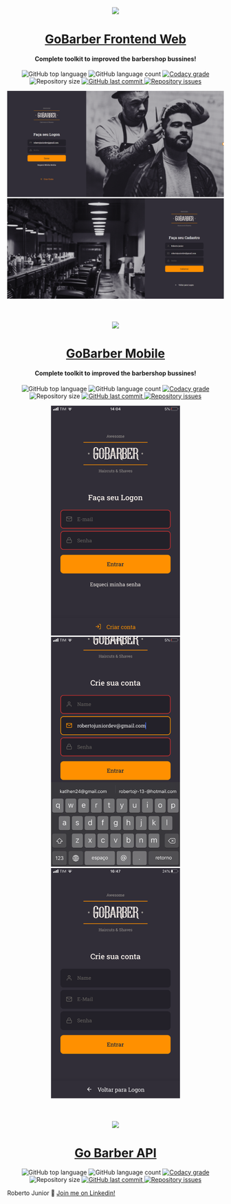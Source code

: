 <h1 align="center">
    <img src="https://camo.githubusercontent.com/ab9f94b1f47bf05fbf0f99d65a802f638cb38f21/68747470733a2f2f692e696d6775722e636f6d2f613334616f30782e706e67" width="100px" /><br>
    <br>
  <a href="https://github.com/robertokbr/GoBarber-Web">
    GoBarber Frontend Web
  <a/>
</h1>

<h4 align="center">
Complete toolkit to improved the barbershop bussines!
</h4>
<p align="center">
  <img alt="GitHub top language" src="https://img.shields.io/github/languages/top/robertokbr/GoBarber-Web.svg">

  <img alt="GitHub language count" src="https://img.shields.io/github/languages/count/robertokbr/GoBarber-Web.svg">

  <a href="https://www.codacy.com/app/robertokbr/GoBarber-Web?utm_source=github.com&amp;utm_medium=referral&amp;utm_content=robertokbr/GoBarber-Web&amp;utm_campaign=Badge_Grade">
    <img alt="Codacy grade" src="https://img.shields.io/codacy/grade/1b577a07dda843aba09f4bc55d1af8fc.svg">
  </a>

  <img alt="Repository size" src="https://img.shields.io/github/repo-size/robertokbr/GoBarber-Web.svg">
  <a href="https://github.com/robertokbr/GoBarber-Web/commits/master">
    <img alt="GitHub last commit" src="https://img.shields.io/github/last-commit/robertokbr/GoBarber-Web.svg">
  </a>

  <a href="https://github.com/robertokbr/GoBarber-Web/issues">
    <img alt="Repository issues" src="https://img.shields.io/github/issues/robertokbr/GoBarber-Web.svg">
  </a>
</p>


 <img src="https://github.com/robertokbr/GoBarber-Web/blob/master/.Github/signin.png"/>
  <img src="https://github.com/robertokbr/GoBarber-Web/blob/master/.Github/signout.png"/>



  

<h1 align="center">
    <img src="https://camo.githubusercontent.com/ab9f94b1f47bf05fbf0f99d65a802f638cb38f21/68747470733a2f2f692e696d6775722e636f6d2f613334616f30782e706e67" width="100px" /><br>
    <br>
    <a href="https://github.com/robertokbr/GoBarber-Mobile">
      GoBarber Mobile
    <a/>
</h1>

<h4 align="center">
 Complete toolkit to improved the barbershop bussines!

</h4>
<p align="center">
  <img alt="GitHub top language" src="https://img.shields.io/github/languages/top/robertokbr/GoBarber-Mobile.svg">

  <img alt="GitHub language count" src="https://img.shields.io/github/languages/count/robertokbr/GoBarber-Mobile.svg">

  <a href="https://www.codacy.com/app/robertokbr/GoBarber-Mobile?utm_source=github.com&amp;utm_medium=referral&amp;utm_content=robertokbr/GoBarber-Mobile&amp;utm_campaign=Badge_Grade">
    <img alt="Codacy grade" src="https://img.shields.io/codacy/grade/1b577a07dda843aba09f4bc55d1af8fc.svg">
  </a>

  <img alt="Repository size" src="https://img.shields.io/github/repo-size/robertokbr/GoBarber-Mobile.svg">
  <a href="https://github.com/robertokbr/GoBarber-Mobile/commits/master">
    <img alt="GitHub last commit" src="https://img.shields.io/github/last-commit/robertokbr/GoBarber-Mobile.svg">
  </a>

  <a href="https://github.com/robertokbr/GoBarber-Mobile/issues">
    <img alt="Repository issues" src="https://img.shields.io/github/issues/robertokbr/GoBarber-Mobile.svg">
  </a>
</p>

<p  align="center">
 <img src="https://github.com/robertokbr/GoBarber-Mobile/blob/master/.GIthub/IMG_4947.PNG" width="300"/> <img src="https://github.com/robertokbr/GoBarber-Mobile/blob/master/.GIthub/IMG_4948.PNG" width="300"/> <img src="https://github.com/robertokbr/GoBarber-Mobile/blob/master/.GIthub/IMG_4951.PNG" width="300"/>
</p>


<h1 align="center">
    <img src="https://camo.githubusercontent.com/ab9f94b1f47bf05fbf0f99d65a802f638cb38f21/68747470733a2f2f692e696d6775722e636f6d2f613334616f30782e706e67" width="100px" /><br>
    <br>
    <a href="https://github.com/robertokbr/GoBarber-API">
      Go Barber API
    <a/>
</h1>
<p align="center">
  <img alt="GitHub top language" src="https://img.shields.io/github/languages/top/robertokbr/GoBarber.svg">

  <img alt="GitHub language count" src="https://img.shields.io/github/languages/count/robertokbr/GoBarber.svg">

  <a href="https://www.codacy.com/app/robertokbr/GoBarber?utm_source=github.com&amp;utm_medium=referral&amp;utm_content=robertokbr/GoBarber&amp;utm_campaign=Badge_Grade">
    <img alt="Codacy grade" src="https://img.shields.io/codacy/grade/1b577a07dda843aba09f4bc55d1af8fc.svg">
  </a>

  <img alt="Repository size" src="https://img.shields.io/github/repo-size/robertokbr/GoBarber.svg">
  <a href="https://github.com/robertokbr/GoBarber/commits/master">
    <img alt="GitHub last commit" src="https://img.shields.io/github/last-commit/robertokbr/GoBarber.svg">
  </a>

  <a href="https://github.com/robertokbr/GoBarber/issues">
    <img alt="Repository issues" src="https://img.shields.io/github/issues/robertokbr/GoBarber.svg">
  </a>



Roberto Junior :wave: [Join me on Linkedin!](https://www.linkedin.com/in/robertojrcdc/)

[nodejs]: https://nodejs.org/
[yarn]: https://yarnpkg.com/
[vc]: https://code.visualstudio.com/
[vceditconfig]: https://marketplace.visualstudio.com/items?itemName=EditorConfig.EditorConfig
[vceslint]: https://marketplace.visualstudio.com/items?itemName=dbaeumer.vscode-eslint

